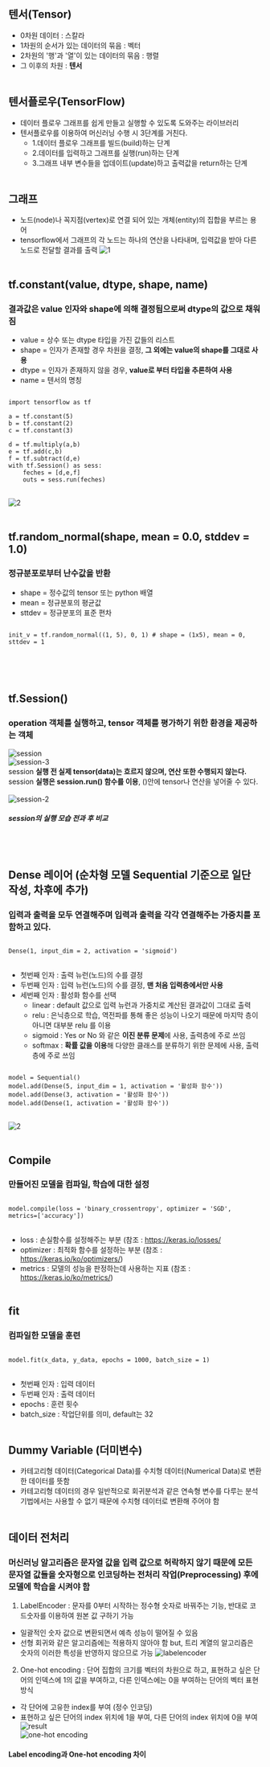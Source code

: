 ## 텐서(Tensor)
* 0차원 데이터 : 스칼라
* 1차원의 순서가 있는 데이터의 묶음 : 벡터
* 2차원의 '행'과 '열'이 있는 데이터의 묶음 : 행렬
* 그 이후의 차원 : **텐서**
</br></br>
## 텐서플로우(TensorFlow)
* 데이터 플로우 그래프를 쉽게 만들고 실행할 수 있도록 도와주는 라이브러리
* 텐서플로우를 이용하여 머신러닝 수행 시 3단계를 거친다.
  - 1.데이터 플로우 그래프를 빌드(build)하는 단계
  - 2.데이터를 입력하고 그래프를 실행(run)하는 단계
  - 3.그래프 내부 변수들을 업데이트(update)하고 출력값을 return하는 단계
</br></br>
## 그래프
* 노드(node)나 꼭지점(vertex)로 연결 되어 있는 개체(entity)의 집합을 부르는 용어
* tensorflow에서 그래프의 각 노드는 하나의 연산을 나타내며, 입력값을 받아 다른 노드로 전달할 결과를 출력
![1](https://user-images.githubusercontent.com/84856055/120320658-6459b280-c31d-11eb-9b3f-407daaaaaf56.JPG)
</br></br>
## tf.constant(value, dtype, shape, name)
### 결과값은 value 인자와 shape에 의해 결정됨으로써 dtype의 값으로 채워짐
* value = 상수 또는 dtype 타입을 가진 값들의 리스트
* shape = 인자가 존재할 경우 차원을 결정, **그 외에는 value의 shape를 그대로 사용**
* dtype = 인자가 존재하지 않을 경우, **value로 부터 타입을 추론하여 사용**
* name = 텐서의 명칭      
<pre>
<code>
import tensorflow as tf

a = tf.constant(5)
b = tf.constant(2)
c = tf.constant(3)

d = tf.multiply(a,b)
e = tf.add(c,b)
f = tf.subtract(d,e)
with tf.Session() as sess:
    feches = [d,e,f]
    outs = sess.run(feches)
</code>
</pre>   

![2](https://user-images.githubusercontent.com/84856055/120320668-66237600-c31d-11eb-9932-f8ab32f6d249.JPG)
</br></br>
## tf.random_normal(shape, mean = 0.0, stddev = 1.0)
### 정규분포로부터 난수값을 반환
 * shape = 정수값의 tensor 또는 python 배열
 * mean = 정규분포의 평균값
 * sttdev = 정규분포의 표준 편차   
<pre>
<code>
init_v = tf.random_normal((1, 5), 0, 1) # shape = (1x5), mean = 0, sttdev = 1
</code>
</pre>
</br></br>
## tf.Session()
### operation 객체를 실행하고, tensor 객체를 평가하기 위한 환경을 제공하는 객체   
![session](https://user-images.githubusercontent.com/84856055/120320676-6885d000-c31d-11eb-8ad3-2f1645820ea1.JPG)
</br>
![session-3](https://user-images.githubusercontent.com/84856055/120320685-6a4f9380-c31d-11eb-82b9-0d8e99944c1b.JPG)   
session **실행 전 실제 tensor(data)는 흐르지 않으며, 연산 또한 수행되지 않는다.**   
session **실행은 session.run() 함수를 이용**, ()안에 tensor나 연산을 넣어줄 수 있다.    
<br>
![session-2](https://user-images.githubusercontent.com/84856055/120320694-6b80c080-c31d-11eb-83dc-89b0a8052f30.JPG)
</br>
##### session의 실행 모습 전과 후 비교
</br></br>
## Dense 레이어 (순차형 모델 Sequential 기준으로 일단 작성, 차후에 추가)
### 입력과 출력을 모두 연결해주며 입력과 출력을 각각 연결해주는 가중치를 포함하고 있다.
<pre>
<code>
Dense(1, input_dim = 2, activation = 'sigmoid')
</code>
</pre>
* 첫번째 인자 : 출력 뉴런(노드)의 수를 결정
* 두번째 인자 : 입력 뉴런(노드)의 수를 결정, **맨 처음 입력층에서만 사용**
* 세번째 인자 : 활성화 함수를 선택   
  - linear : default 값으로 입력 뉴런과 가중치로 계산된 결과값이 그대로 출력
  - relu : 은닉층으로 학습, 역전파를 통해 좋은 성능이 나오기 때문에 마지막 층이 아니면 대부분 relu 를 이용
  - sigmoid : Yes or No 와 같은 **이진 분류 문제**에 사용, 출력층에 주로 쓰임
  - softmax : **확률 값을 이용**해 다양한 클래스를 분류하기 위한 문제에 사용, 출력층에 주로 쓰임
<pre>
<code>
model = Sequential()
model.add(Dense(5, input_dim = 1, activation = '활성화 함수')) 
model.add(Dense(3, activation = '활성화 함수'))
model.add(Dense(1, activation = '활성화 함수')) 
</code>
</pre>
![2](https://user-images.githubusercontent.com/84856055/120343346-96760f00-c333-11eb-883a-bb137ec9a868.JPG)
<br><br>
## Compile
### 만들어진 모델을 컴파일, 학습에 대한 설정
<pre>
<code>
model.compile(loss = 'binary_crossentropy', optimizer = 'SGD', metrics=['accuracy'])
</code>
</pre>
* loss : 손실함수를 설정해주는 부분 (참조 : <https://keras.io/losses/>
* optimizer : 최적화 함수를 설정하는 부분 (참조 : <https://keras.io/ko/optimizers/>)
* metrics : 모델의 성능을 판정하는데 사용하는 지표 (참조 : <https://keras.io/ko/metrics/>)
<br><br>
## fit
### 컴파일한 모델을 훈련
<pre>
<code>
model.fit(x_data, y_data, epochs = 1000, batch_size = 1)
</code>
</pre>
* 첫번째 인자 : 입력 데이터
* 두번째 인자 : 출력 데이터
* epochs : 훈련 횟수
* batch_size : 작업단위를 의미, default는 32
<br><br>
## Dummy Variable (더미변수)
* 카테고리형 데이터(Categorical Data)를 수치형 데이터(Numerical Data)로 변환한 데이터를 뜻함
* 카테고리형 데이터의 경우 일반적으로 회귀분석과 같은 연속형 변수를 다루는 분석기법에서는 사용할 수 없기 때문에 수치형 데이터로 변환해 주어야 함
<br><br>
## 데이터 전처리
### 머신러닝 알고리즘은 문자열 값을 입력 값으로 허락하지 않기 때문에 모든 문자열 값들을 숫자형으로 인코딩하는 전처리 작업(Preprocessing) 후에 모델에 학습을 시켜야 함<br>
1. LabelEncoder : 문자를 0부터 시작하는 정수형 숫자로 바꿔주는 기능, 반대로 코드숫자를 이용하여 원본 값 구하기 가능
  - 일괄적인 숫자 값으로 변환되면서 예측 성능이 떨어질 수 있음
  - 선형 회귀와 같은 알고리즘에는 적용하지 않아야 함 but, 트리 계열의 알고리즘은 숫자의 이러한 특성을 반영하지 않으므로 가능
![labelencoder](https://user-images.githubusercontent.com/84856055/120481004-a00e7e00-c3ea-11eb-84ab-cbced65da799.JPG)
2. One-hot encoding : 단어 집합의 크기를 벡터의 차원으로 하고, 표현하고 싶은 단어의 인덱스에 1의 값을 부여하고, 다른 인덱스에는 0을 부여하는 단어의 벡터 표현 방식
  - 각 단어에 고유한 index를 부여 (정수 인코딩)
  - 표현하고 싶은 단어의 index 위치에 1을 부여, 다른 단어의 index 위치에 0을 부여
![result](https://user-images.githubusercontent.com/84856055/120481579-3478e080-c3eb-11eb-9aec-b1c08675d730.JPG)   
![one-hot encoding](https://user-images.githubusercontent.com/84856055/120481051-abfa4000-c3ea-11eb-9131-f533a732cbac.JPG)
#### Label encoding과 One-hot encoding 차이
